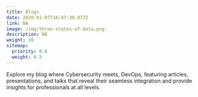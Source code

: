 ```yaml
---
title: Blogs
date: 2020-01-07T16:47:30.077Z
link: NA
image: /img/three-states-of-data.png
description: NA
weight: 10
sitemap:
  priority: 0.6
  weight: 0.5
---
```

<!--

This page represents the landing page for "Blogs" section. It is also shown under the homepage header for "Blogs". It should be therefore relatively short and sweet.

\-->

Explore my blog where Cybersecurity meets, DevOps, featuring articles, presentations, and talks that reveal their seamless integration and provide insights for professionals at all levels.
